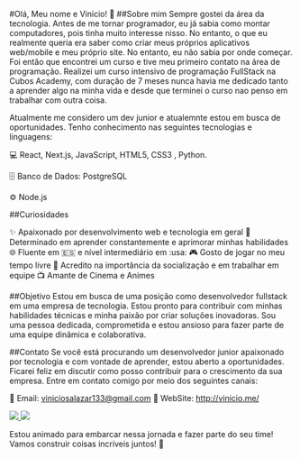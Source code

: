 #Olá, Meu nome e Vinicio! 👋
##Sobre mim
Sempre gostei da área da tecnologia. Antes de me tornar programador, eu já sabia como montar computadores, pois tinha muito interesse nisso. No entanto, o que eu realmente queria era saber como criar meus próprios aplicativos web/mobile e meu próprio site. No entanto, eu não sabia por onde começar. Foi então que encontrei um curso e tive meu primeiro contato na área de programação. Realizei um curso intensivo de programação FullStack na Cubos Academy, com duração de 7 meses nunca havia me dedicado tanto a aprender algo na minha vida e desde que terminei o curso nao penso em trabalhar com outra coisa.

Atualmente me considero um dev junior e atualemnte estou em busca de oportunidades. Tenho conhecimento nas seguintes tecnologias e linguagens:

💻 React, Next.js, JavaScript, HTML5, CSS3 , Python.

🗄️ Banco de Dados: PostgreSQL

⚙️ Node.js

##Curiosidades

✨ Apaixonado por desenvolvimento web e tecnologia em geral
🎯 Determinado em aprender constantemente e aprimorar minhas habilidades
🌐 Fluente em :es: e nível intermediário em :usa:
🎮 Gosto de jogar no meu tempo livre
🤝 Acredito na importância da socialização e em trabalhar em equipe
📺 Amante de Cinema e Animes

##Objetivo
Estou em busca de uma posição como desenvolvedor fullstack em uma empresa de tecnologia. Estou pronto para contribuir com minhas habilidades técnicas e minha paixão por criar soluções inovadoras. Sou uma pessoa dedicada, comprometida e estou ansioso para fazer parte de uma equipe dinâmica e colaborativa.

##Contato
Se você está procurando um desenvolvedor junior apaixonado por tecnologia e com vontade de aprender, estou aberto a oportunidades. Ficarei feliz em discutir como posso contribuir para o crescimento da sua empresa. Entre em contato comigo por meio dos seguintes canais:

📧 Email: viniciosalazar133@gmail.com
🔗 WebSite: http://vinicio.me/

<a href="https://discordapp.com/users/351516905116532736">
    <img src="https://img.shields.io/badge/Discord-7289DA?style=for-the-badge&logo=discord&logoColor=white">
</a>

<a href="https://www.linkedin.com/in/viniciodev">
    <img src="https://img.shields.io/badge/LinkedIn-0077B5?style=for-the-badge&logo=linkedin&logoColor=white">
</a>


Estou animado para embarcar nessa jornada e fazer parte do seu time! Vamos construir coisas incríveis juntos! 🚀
